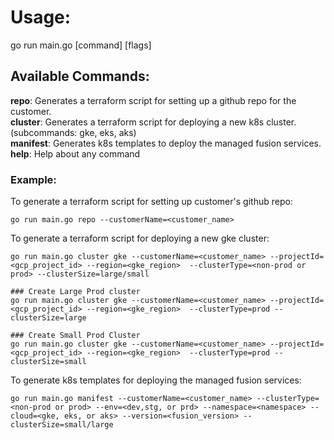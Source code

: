 # Usage:

go run main.go [command] [flags]

## Available Commands:
  **repo**:        Generates a terraform script for setting up a github repo for the customer. \
  **cluster**:     Generates a terraform script for deploying a new k8s cluster. (subcommands: gke, eks, aks) \
  **manifest**:    Generates k8s templates to deploy the managed fusion services. \
  **help**:        Help about any command

### Example:

To generate a terraform script for setting up customer's github repo:
```
go run main.go repo --customerName=<customer_name>
```

To generate a terraform script for deploying a new gke cluster:
```
go run main.go cluster gke --customerName=<customer_name> --projectId=<gcp_project_id> --region=<gke_region>  --clusterType=<non-prod or prod> --clusterSize=large/small

### Create Large Prod cluster
go run main.go cluster gke --customerName=<customer_name> --projectId=<gcp_project_id> --region=<gke_region>  --clusterType=prod --clusterSize=large

### Create Small Prod Cluster
go run main.go cluster gke --customerName=<customer_name> --projectId=<gcp_project_id> --region=<gke_region>  --clusterType=prod --clusterSize=small

```

To generate k8s templates for deploying the managed fusion services:
```
go run main.go manifest --customerName=<customer_name> --clusterType=<non-prod or prod> --env=<dev,stg, or prd> --namespace=<namespace> --cloud=<gke, eks, or aks> --version=<fusion_version> --clusterSize=small/large
```